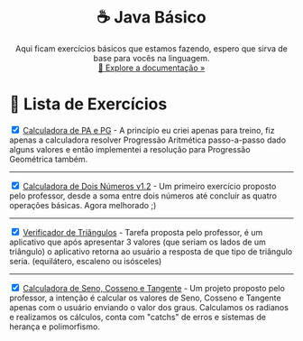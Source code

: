 <h1 align="center">☕ Java Básico</h1>
<p align="center">Aqui ficam exercícios básicos que estamos fazendo, espero que sirva de base para vocês na linguagem.<br />
<a href="https://github.com/Cartulo/Exercicios/tree/main/HTML%20e%20JS">🔎 Explore a documentação »</a></p>

<h1>📝 Lista de Exercícios</h1>
<p>
<input type="checkbox" checked>
<a href="https://github.com/Cartulo/Exercicios/blob/main/HTML%20e%20JS/exercicio1-basico.html">Calculadora de PA e PG</a> - A princípio eu criei apenas para treino, fiz apenas a calculadora resolver Progressão Aritmética passo-a-passo dado alguns valores e então implementei a resolução para Progressão Geométrica também.
</p>

---

<p>
<input type="checkbox" checked>
<a href="https://github.com/Cartulo/Exercicios/blob/main/HTML%20e%20JS/exercicio1-basico.html">Calculadora de Dois Números v1.2</a> - Um primeiro exercício proposto pelo professor, desde a soma entre dois números até concluir as quatro operações básicas. Agora melhorado ;)
</p>

---

<p>
<input type="checkbox" checked>
<a href="https://github.com/Cartulo/Exercicios/blob/main/HTML%20e%20JS/exercicio1-basico.html">Verificador de Triângulos</a> - Tarefa proposta pelo professor, é um aplicativo que após apresentar 3 valores (que seriam os lados de um triângulo) o aplicativo retorna ao usuário a resposta de que tipo de triângulo seria. (equilátero, escaleno ou isósceles)
</p>

---

<p>
<input type="checkbox" checked>
<a href="https://github.com/Cartulo/Exercicios/blob/main/HTML%20e%20JS/exercicio1-basico.html">Calculadora de Seno, Cosseno e Tangente</a> - Um projeto proposto pelo professor, a intenção é calcular os valores de Seno, Cosseno e Tangente apenas com o usuário enviando o valor dos graus. Calculamos os radianos e realizamos os cálculos, conta com "catchs" de erros e sistemas de herança e polimorfismo.
</p>
